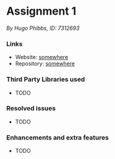 # Assignment 1 
*By Hugo Phibbs, ID: 7312693*

### Links
- Website: [somewhere](google.com)
- Repository: [somewhere](google.com)

### Third Party Libraries used
- TODO

### Resolved issues
- TODO

### Enhancements and extra features
- TODO